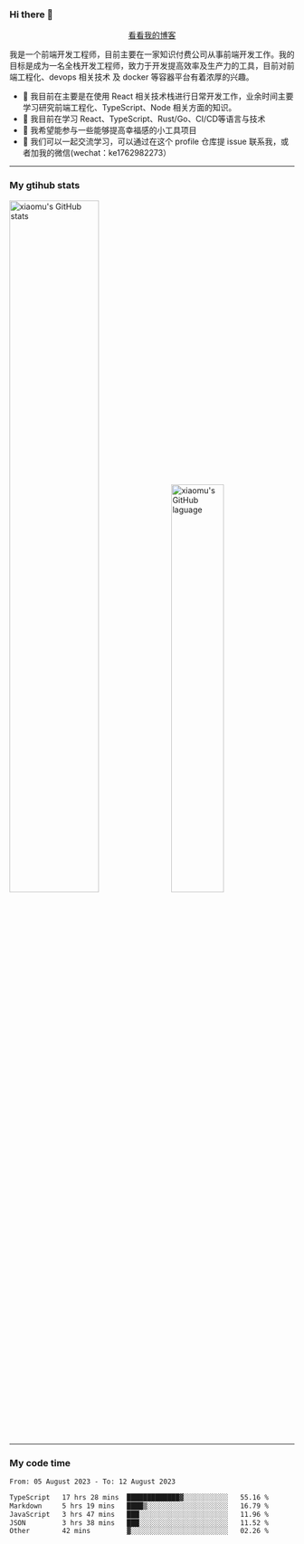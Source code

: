 ### Hi there 👋

<p align="center">
  <a href="https://blog.realjacket.site/">看看我的博客</a>
</p>

我是一个前端开发工程师，目前主要在一家知识付费公司从事前端开发工作。我的目标是成为一名全栈开发工程师，致力于开发提高效率及生产力的工具，目前对前端工程化、devops 相关技术 及 docker 等容器平台有着浓厚的兴趣。

- 🔭 我目前在主要是在使用 React 相关技术栈进行日常开发工作，业余时间主要学习研究前端工程化、TypeScript、Node 相关方面的知识。
- 🌱 我目前在学习 React、TypeScript、Rust/Go、CI/CD等语言与技术
- 👯 我希望能参与一些能够提高幸福感的小工具项目
- 💬 我们可以一起交流学习，可以通过在这个 profile 仓库提 issue 联系我，或者加我的微信(wechat：ke1762982273）

***

### My gtihub stats

<a><img src="https://github-readme-stats-git-masterrstaa-rickstaa.vercel.app/api?username=real-jacket&&show_icons=true" title="xiaomu's GitHub stats" alt="xiaomu's GitHub stats" style="width:56%;"/></a>
<a><img src="https://github-readme-stats-git-masterrstaa-rickstaa.vercel.app/api/top-langs/?username=real-jacket&layout=compact" title="xiaomu's GitHub laguage" alt="xiaomu's GitHub laguage" style="width:43%;"/><a/>

***

### My code time

<!--START_SECTION:waka-->

```txt
From: 05 August 2023 - To: 12 August 2023

TypeScript   17 hrs 28 mins  █████████████▓░░░░░░░░░░░   55.16 %
Markdown     5 hrs 19 mins   ████▒░░░░░░░░░░░░░░░░░░░░   16.79 %
JavaScript   3 hrs 47 mins   ███░░░░░░░░░░░░░░░░░░░░░░   11.96 %
JSON         3 hrs 38 mins   ███░░░░░░░░░░░░░░░░░░░░░░   11.52 %
Other        42 mins         ▓░░░░░░░░░░░░░░░░░░░░░░░░   02.26 %
```

<!--END_SECTION:waka-->
